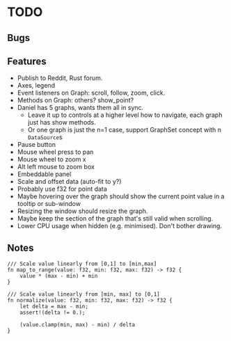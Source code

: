 # TODO

## Bugs

## Features
* Publish to Reddit, Rust forum.
* Axes, legend
* Event listeners on Graph: scroll, follow, zoom, click.
* Methods on Graph: others? show_point?
* Daniel has 5 graphs, wants them all in sync.
  * Leave it up to controls at a higher level how to navigate, each graph just has show methods.
  * Or one graph is just the n=1 case, support GraphSet concept with n `DataSource`s
* Pause button
* Mouse wheel press to pan
* Mouse wheel to zoom x
* Alt left mouse to zoom box
* Embeddable panel
* Scale and offset data (auto-fit to y?)
* Probably use f32 for point data
* Maybe hovering over the graph should show the current point value in a tooltip or sub-window
* Resizing the window should resize the graph.
* Maybe keep the section of the graph that's still valid when scrolling.
* Lower CPU usage when hidden (e.g. minimised). Don't bother drawing.

## Notes

```
/// Scale value linearly from [0,1] to [min,max]
fn map_to_range(value: f32, min: f32, max: f32) -> f32 {
    value * (max - min) + min
}

/// Scale value linearly from [min, max] to [0,1]
fn normalize(value: f32, min: f32, max: f32) -> f32 {
    let delta = max - min;
    assert!(delta != 0.);

    (value.clamp(min, max) - min) / delta
}
```
